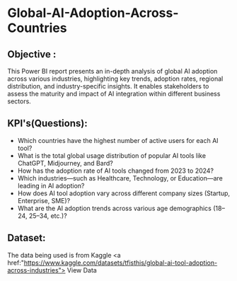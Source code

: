 # Global-AI-Adoption-Across-Countries
## Objective : 
This Power BI report presents an in-depth analysis of global AI adoption across various industries, highlighting key trends, adoption rates, regional distribution, and industry-specific insights. It enables stakeholders to assess the maturity and impact of AI integration within different business sectors.
## KPI's(Questions):
- Which countries have the highest number of active users for each AI tool?
- What is the total global usage distribution of popular AI tools like ChatGPT, Midjourney, and Bard?
- How has the adoption rate of AI tools changed from 2023 to 2024?
- Which industries—such as Healthcare, Technology, or Education—are leading in AI adoption?
- How does AI tool adoption vary across different company sizes (Startup, Enterprise, SME)?
- What are the AI adoption trends across various age demographics (18–24, 25–34, etc.)?
## Dataset:
The data being used is from Kaggle <a href:"https://www.kaggle.com/datasets/tfisthis/global-ai-tool-adoption-across-industries"> View Data</a>
